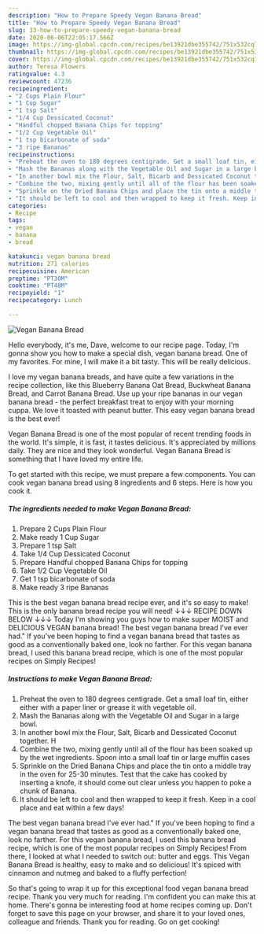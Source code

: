 ```yaml
---
description: "How to Prepare Speedy Vegan Banana Bread"
title: "How to Prepare Speedy Vegan Banana Bread"
slug: 33-how-to-prepare-speedy-vegan-banana-bread
date: 2020-06-06T22:05:17.566Z
image: https://img-global.cpcdn.com/recipes/be13921dbe355742/751x532cq70/vegan-banana-bread-recipe-main-photo.jpg
thumbnail: https://img-global.cpcdn.com/recipes/be13921dbe355742/751x532cq70/vegan-banana-bread-recipe-main-photo.jpg
cover: https://img-global.cpcdn.com/recipes/be13921dbe355742/751x532cq70/vegan-banana-bread-recipe-main-photo.jpg
author: Teresa Flowers
ratingvalue: 4.3
reviewcount: 47236
recipeingredient:
- "2 Cups Plain Flour"
- "1 Cup Sugar"
- "1 tsp Salt"
- "1/4 Cup Dessicated Coconut"
- "Handful chopped Banana Chips for topping"
- "1/2 Cup Vegetable Oil"
- "1 tsp bicarbonate of soda"
- "3 ripe Bananas"
recipeinstructions:
- "Preheat the oven to 180 degrees centigrade. Get a small loaf tin, either either with a paper liner or grease it with vegetable oil."
- "Mash the Bananas along with the Vegetable Oil and Sugar in a large bowl."
- "In another bowl mix the Flour, Salt, Bicarb and Dessicated Coconut together. H"
- "Combine the two, mixing gently until all of the flour has been soaked up by the wet ingredients. Spoon into a small loaf tin or large muffin cases"
- "Sprinkle on the Dried Banana Chips and place the tin onto a middle tray in the oven for 25-30 minutes. Test that the cake has cooked by inserting a knofe, it should come out clear unless you happen to poke a chunk of Banana."
- "It should be left to cool and then wrapped to keep it fresh. Keep in a cool place and eat within a few days!"
categories:
- Recipe
tags:
- vegan
- banana
- bread

katakunci: vegan banana bread 
nutrition: 271 calories
recipecuisine: American
preptime: "PT30M"
cooktime: "PT48M"
recipeyield: "1"
recipecategory: Lunch

---
```



![Vegan Banana Bread](https://img-global.cpcdn.com/recipes/be13921dbe355742/751x532cq70/vegan-banana-bread-recipe-main-photo.jpg)

Hello everybody, it's me, Dave, welcome to our recipe page. Today, I'm gonna show you how to make a special dish, vegan banana bread. One of my favorites. For mine, I will make it a bit tasty. This will be really delicious.

I love my vegan banana breads, and have quite a few variations in the recipe collection, like this Blueberry Banana Oat Bread, Buckwheat Banana Bread, and Carrot Banana Bread. Use up your ripe bananas in our vegan banana bread - the perfect breakfast treat to enjoy with your morning cuppa. We love it toasted with peanut butter. This easy vegan banana bread is the best ever!

Vegan Banana Bread is one of the most popular of recent trending foods in the world. It's simple, it is fast, it tastes delicious. It's appreciated by millions daily. They are nice and they look wonderful. Vegan Banana Bread is something that I have loved my entire life.


To get started with this recipe, we must prepare a few components. You can cook vegan banana bread using 8 ingredients and 6 steps. Here is how you cook it.

<!--inarticleads1-->

##### The ingredients needed to make Vegan Banana Bread:

1. Prepare 2 Cups Plain Flour
1. Make ready 1 Cup Sugar
1. Prepare 1 tsp Salt
1. Take 1/4 Cup Dessicated Coconut
1. Prepare Handful chopped Banana Chips for topping
1. Take 1/2 Cup Vegetable Oil
1. Get 1 tsp bicarbonate of soda
1. Make ready 3 ripe Bananas


This is the best vegan banana bread recipe ever, and it&#39;s so easy to make! This is the only banana bread recipe you will need! ↓↓↓ RECIPE DOWN BELOW ↓↓↓ Today I&#39;m showing you guys how to make super MOIST and DELICIOUS VEGAN banana bread! The best vegan banana bread I&#39;ve ever had.&#34; If you&#39;ve been hoping to find a vegan banana bread that tastes as good as a conventionally baked one, look no farther. For this vegan banana bread, I used this banana bread recipe, which is one of the most popular recipes on Simply Recipes! 

<!--inarticleads2-->

##### Instructions to make Vegan Banana Bread:

1. Preheat the oven to 180 degrees centigrade. Get a small loaf tin, either either with a paper liner or grease it with vegetable oil.
1. Mash the Bananas along with the Vegetable Oil and Sugar in a large bowl.
1. In another bowl mix the Flour, Salt, Bicarb and Dessicated Coconut together. H
1. Combine the two, mixing gently until all of the flour has been soaked up by the wet ingredients. Spoon into a small loaf tin or large muffin cases
1. Sprinkle on the Dried Banana Chips and place the tin onto a middle tray in the oven for 25-30 minutes. Test that the cake has cooked by inserting a knofe, it should come out clear unless you happen to poke a chunk of Banana.
1. It should be left to cool and then wrapped to keep it fresh. Keep in a cool place and eat within a few days!


The best vegan banana bread I&#39;ve ever had.&#34; If you&#39;ve been hoping to find a vegan banana bread that tastes as good as a conventionally baked one, look no farther. For this vegan banana bread, I used this banana bread recipe, which is one of the most popular recipes on Simply Recipes! From there, I looked at what I needed to switch out: butter and eggs. This Vegan Banana Bread is healthy, easy to make and so delicious! It&#39;s spiced with cinnamon and nutmeg and baked to a fluffy perfection! 

So that's going to wrap it up for this exceptional food vegan banana bread recipe. Thank you very much for reading. I'm confident you can make this at home. There's gonna be interesting food at home recipes coming up. Don't forget to save this page on your browser, and share it to your loved ones, colleague and friends. Thank you for reading. Go on get cooking!
